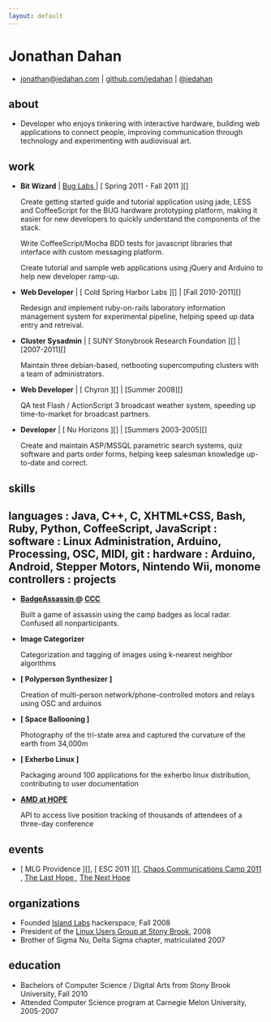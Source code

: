 ```yaml
---
layout: default
---
```


Jonathan Dahan
==============

 *  [jonathan][]@[jedahan.com][] | [github.com/jedahan][github] | [@jedahan][]

about
-----
 * Developer who enjoys tinkering with interactive hardware, building web applications to connect people, improving communication through technology and experimenting with audiovisual art.

work
----
 * __Bit Wizard__ | [ Bug Labs ][] | [ Spring 2011 - Fall 2011 ][]

     Create getting started guide and tutorial application using jade, LESS and CoffeeScript for the BUG hardware prototyping platform, making it easier for new developers to quickly understand the components of the stack.

     Write CoffeeScript/Mocha BDD tests for javascript libraries that interface with custom messaging platform.

     Create tutorial and sample web applications using jQuery and Arduino to help new developer ramp-up.

 * __Web Developer__ | [ Cold Spring Harbor Labs ][] | [Fall 2010-2011][]

     Redesign and implement ruby-on-rails laboratory information management system for experimental pipeline, helping speed up data entry and retreival.


 * __Cluster Sysadmin__ | [ SUNY Stonybrook Research Foundation ][] | [2007-2011][]

     Maintain three debian-based, netbooting supercomputing clusters with a team of administrators.

 * __Web Developer__ | [ Chyron ][] | [Summer 2008][]

     QA test Flash / ActionScript 3 broadcast weather system, speeding up time-to-market for broadcast partners.

 * __Developer__ | [ Nu Horizons ][] | [Summers 2003-2005][]

     Create and maintain ASP/MSSQL parametric search systems, quiz software and parts order forms, helping keep salesman knowledge up-to-date and correct.

skills
------

 __languages__
 :  Java, C++, C, XHTML+CSS, Bash, Ruby, Python, CoffeeScript, JavaScript
 :
 __software__
 :   Linux Administration, Arduino, Processing, OSC, MIDI, git
 :
 __hardware__
 :   Arduino, Android, Stepper Motors, Nintendo Wii, monome controllers
 :
projects
--------

 * __[ BadgeAssassin ] @ [ CCC ]__

      Built a game of assassin using the camp badges as local radar. Confused all nonparticipants.

 * __Image Categorizer__

     Categorization and tagging of images using k-nearest neighbor algorithms

 * __[ Polyperson Synthesizer ]__

     Creation of multi-person network/phone-controlled motors and relays using OSC and arduinos

 * __[ Space Ballooning ]__

     Photography of the tri-state area and captured the curvature of the earth from 34,000m

 * __[ Exherbo Linux ]__

     Packaging around 100 applications for the exherbo linux distribution, contributing to user documentation

 * __[ AMD at HOPE ]__

     API to access live position tracking of thousands of attendees of a three-day conference

events
------

 * [ MLG Providence ][], [ ESC 2011 ][], [ Chaos Communications Camp 2011 ][CCC], [ The Last Hope ][], [ The Next Hope ][]

organizations
-------------

 * Founded [Island Labs][] hackerspace, Fall 2008
 * President of the [Linux Users Group at Stony Brook][], 2008
 * Brother of Sigma Nu, Delta Sigma chapter, matriculated 2007

education
---------

 * Bachelors of Computer Science / Digital Arts from Stony Brook University, Fall 2010
 * Attended Computer Science program at Carnegie Melon University, 2005-2007

[@jedahan]: http://twitter.com/jedahan
[jonathan]: mailto:jonathan@jedahan.com
[jedahan.com]: http://jedahan.com

[ Image_Categorizer ]: #
[ Polyperson_Synthesizer ]: #
[ Space_Ballooning ]: http://islandlabs.org/space
[ Exherbo_Linux ]: http://summer.exherbo.org/repositories/jedahan
[ AMD at HOPE ]: http://amd.hope.net
[ BUG Labs ]: http://buglabs.net
[ BadgeAssassin ]: http://events.ccc.de/camp/2011/wiki/BadgeAssassin

[ The Last HOPE ]: http://hope.net
[ The Next HOPE ]: http://hope.net
[ CCC ]: http://events.ccc.de/camp/2011

[ Island Labs ]: http://islandlabs.org
[ Linux Users Group at Stony Brook ]: http://lugsb.org

[ github ]: http://github.com/jedahan
